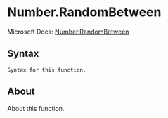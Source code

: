 # Number.RandomBetween

Microsoft Docs: [Number.RandomBetween](https://docs.microsoft.com/en-us/powerquery-m/number-randombetween)

## Syntax

```
Syntax for this function.
```

## About

About this function.

